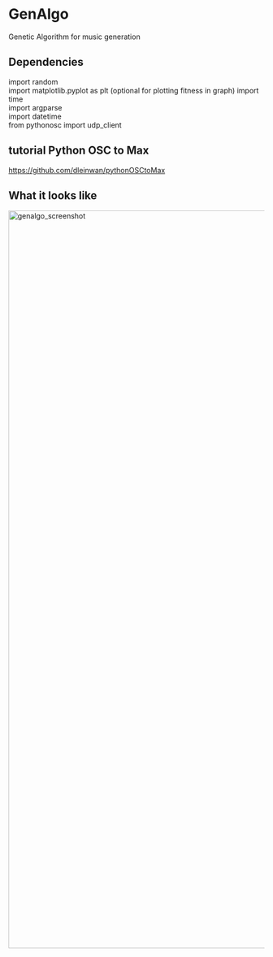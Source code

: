 # GenAlgo
Genetic Algorithm for music generation

## Dependencies
import random  
import matplotlib.pyplot as plt (optional for plotting fitness in graph)
import time  
import argparse  
import datetime  
from pythonosc import udp_client

## tutorial Python OSC to Max
https://github.com/dleinwan/pythonOSCtoMax 


## What it looks like
<img width="1453" alt="genalgo_screenshot" src="https://user-images.githubusercontent.com/79383600/206461294-16c0806c-03d7-4bb3-b7f7-30c21d8d0641.png">
